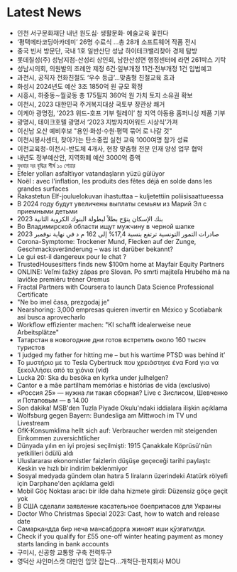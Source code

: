 # Latest News
-  인천 서구문화재단 내년 원도심· 생활문화· 예술교육 꽃핀다
-  ‘평택메타코딩아카데미’ 26명 수료식 …총 28개 소프트웨어 작품 전시
-  중국 빈서 방문단, 국내 1호 일반산단 성남 하이테크밸리찾아 경제 탐방
-  롯데칠성(주) 성남지점-산성리 상인회, 남한산성면 행정센터에 라면 261박스 기탁
-  성남시의회, 의원발의 조례안 제정 6건·일부개정 11건·전부개정 1건 입법예고
-  과천시, 공직자 전화친절도 ‘우수 등급’…맞춤형 친절교육 효과
-  화성시 2024년도 예산 3조 1850억 원 규모 확정
-  시흥시, 하중동∼월곶동 총 175필지 360억 원 가치 토지 소유권 확보
-  이천시, 2023 대한민국 주거복지대상 국토부 장관상 쾌거
-  이케아 광명점, ‘2023 위드-호프 기부 릴레이’ 참 지역 아동용 홈퍼니싱 제품 기부
-  광명시, 테이크호텔 광명서 ‘2023 지방자치어워드 시상식’가져
-  이신남 오산 예비후보 "용인·화성·수원·평택 묶어 로 나갈 것"
-  이천시봉사센터, 찾아가는 탄소중립 실천 교육 1000여명 참가 성료
-  이천교육청-이천시-반도체 4개사, 현장 맞춤형 전문 인재 양성 업무 협약
-  내년도 정부예산안, 지역화폐 예산 3000억 증액
-  বুধবার দর বৃদ্ধির শীর্ষ ১০ শেয়ার
-  Efeler yolları asfaltlıyor vatandaşların yüzü gülüyor
-  Noël : avec l'inflation, les produits des fêtes déjà en solde dans les grandes surfaces
-  Rakastetun Elf-jouluelokuvan ihastuttaa – kuljetettiin poliisisaattueessa
-  В 2024 году будут увеличены выплаты семьям из Марий Эл с приемными детьми
-  بنك الإسكان يتوّج بطلاً لبطولة البنوك الكروية الثانية 2023
-  Во Владимирской области ищут мужчину в черной шапке
-  صادرات التمور التونسية ترتفع بنسبة 17,4% إلى 162 م د في نهاية نوفمبر 2023
-  Corona-Symptome: Trockener Mund, Flecken auf der Zunge, Geschmacksveränderung – was ist darüber bekannt?
-  Le gui est-il dangereux pour le chat ?
-  TrustedHousesitters finds new $100m home at Mayfair Equity Partners
-  ONLINE: Veľmi ťažký zápas pre Slovan. Po smrti majiteľa Hrubého má na lavičke premiéru tréner Oremus
-  Fractal Partners with Coursera to launch Data Science Professional Certificate
-  "Ne bo imel časa, prezgodaj je"
-  Nearshoring: 3,000 empresas quieren invertir en México y Scotiabank así busca aprovecharlo
-  Workflow effizienter machen: "KI schafft idealerweise neue Arbeitsplätze"
-  Татарстан в новогодние дни готов встретить около 160 тысяч туристов
-  ‘I judged my father for hitting me – but his wartime PTSD was behind it’
-  To μυστήριο με το Tesla Cybertruck που χρειάστηκε ένα Ford για να ξεκολλήσει από τα χιόνια (vid)
-  Lucka 20: Ska du besöka en kyrka under julhelgen?
-  Cantor e a mãe partilham memórias e histórias de vida (exclusivo)
-  «Россия 25» — нужна ли такая сборная? Live с Зислисом, Шевченко и Потаповым — в 14.00
-  Son dakika! MSB'den Tuzla Piyade Okulu'ndaki iddialara ilişkin açıklama
-  Wolfsburg gegen Bayern: Bundesliga am Mittwoch im TV und Livestream
-  GfK-Konsumklima hellt sich auf: Verbraucher werden mit steigenden Einkommen zuversichtlicher
-  Dünyada yılın en iyi projesi seçilmişti: 1915 Çanakkale Köprüsü'nün yetkilileri ödülü aldı
-  Uluslararası ekonomistler faizlerin düşüşe geçeceği tarihi paylaştı: Keskin ve hızlı bir indirim beklenmiyor
-  Sosyal medyada gündem olan hatıra 5 liraların üzerindeki Atatürk rölyefi için Darphane'den açıklama geldi
-  Mobil Göç Noktası aracı bir ilde daha hizmete girdi: Düzensiz göçe geçit yok
-  В США сделали заявление касательное боеприпасов для Украины
-  Doctor Who Christmas Special 2023: Cast, how to watch and release date
-  Самарқандда бир неча мансабдорга жиноят иши қўзғатилди.
-  Check if you qualify for £55 one-off winter heating payment as money starts landing in bank accounts
-  구미시, 신공항 교통망 구축 전력투구
-  영덕산 샤인머스캣 대만인 입맛 잡는다…개척단-현지회사 MOU
